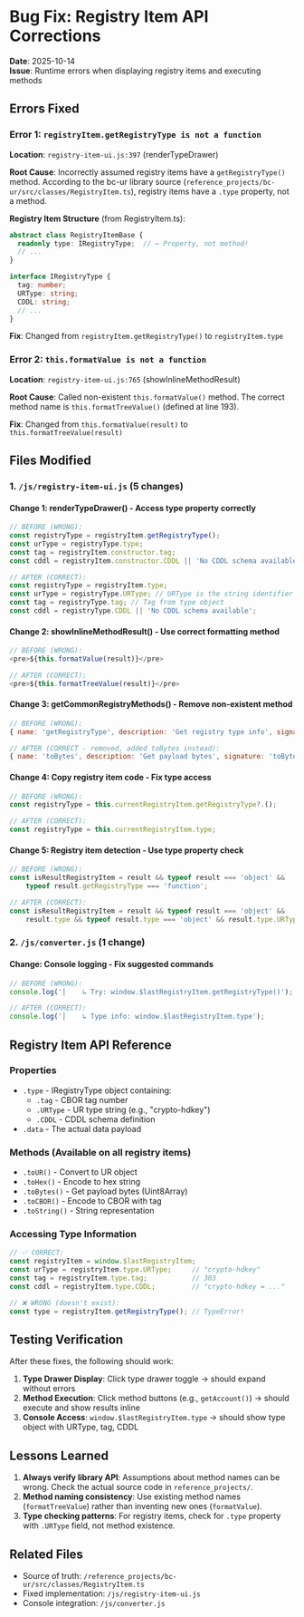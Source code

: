 # Bug Fix: Registry Item API Corrections

**Date**: 2025-10-14  
**Issue**: Runtime errors when displaying registry items and executing methods

## Errors Fixed

### Error 1: `registryItem.getRegistryType is not a function`
**Location**: `registry-item-ui.js:397` (renderTypeDrawer)

**Root Cause**: Incorrectly assumed registry items have a `getRegistryType()` method. According to the bc-ur library source (`reference_projects/bc-ur/src/classes/RegistryItem.ts`), registry items have a `.type` property, not a method.

**Registry Item Structure** (from RegistryItem.ts):
```typescript
abstract class RegistryItemBase {
  readonly type: IRegistryType;  // ← Property, not method!
  // ...
}

interface IRegistryType {
  tag: number;
  URType: string;
  CDDL: string;
  // ...
}
```

**Fix**: Changed from `registryItem.getRegistryType()` to `registryItem.type`

### Error 2: `this.formatValue is not a function`
**Location**: `registry-item-ui.js:765` (showInlineMethodResult)

**Root Cause**: Called non-existent `this.formatValue()` method. The correct method name is `this.formatTreeValue()` (defined at line 193).

**Fix**: Changed from `this.formatValue(result)` to `this.formatTreeValue(result)`

## Files Modified

### 1. `/js/registry-item-ui.js` (5 changes)

#### Change 1: renderTypeDrawer() - Access type property correctly
```javascript
// BEFORE (WRONG):
const registryType = registryItem.getRegistryType();
const urType = registryType.type;
const tag = registryItem.constructor.tag;
const cddl = registryItem.constructor.CDDL || 'No CDDL schema available';

// AFTER (CORRECT):
const registryType = registryItem.type;
const urType = registryType.URType; // URType is the string identifier
const tag = registryType.tag; // Tag from type object
const cddl = registryType.CDDL || 'No CDDL schema available';
```

#### Change 2: showInlineMethodResult() - Use correct formatting method
```javascript
// BEFORE (WRONG):
<pre>${this.formatValue(result)}</pre>

// AFTER (CORRECT):
<pre>${this.formatTreeValue(result)}</pre>
```

#### Change 3: getCommonRegistryMethods() - Remove non-existent method
```javascript
// BEFORE (WRONG):
{ name: 'getRegistryType', description: 'Get registry type info', signature: 'getRegistryType(): RegistryType' },

// AFTER (CORRECT - removed, added toBytes instead):
{ name: 'toBytes', description: 'Get payload bytes', signature: 'toBytes(): Uint8Array' }
```

#### Change 4: Copy registry item code - Fix type access
```javascript
// BEFORE (WRONG):
const registryType = this.currentRegistryItem.getRegistryType?.();

// AFTER (CORRECT):
const registryType = this.currentRegistryItem.type;
```

#### Change 5: Registry item detection - Use type property check
```javascript
// BEFORE (WRONG):
const isResultRegistryItem = result && typeof result === 'object' && 
    typeof result.getRegistryType === 'function';

// AFTER (CORRECT):
const isResultRegistryItem = result && typeof result === 'object' && 
    result.type && typeof result.type === 'object' && result.type.URType;
```

### 2. `/js/converter.js` (1 change)

#### Change: Console logging - Fix suggested commands
```javascript
// BEFORE (WRONG):
console.log('│    ↳ Try: window.$lastRegistryItem.getRegistryType()');

// AFTER (CORRECT):
console.log('│    ↳ Type info: window.$lastRegistryItem.type');
```

## Registry Item API Reference

### Properties
- `.type` - IRegistryType object containing:
  - `.tag` - CBOR tag number
  - `.URType` - UR type string (e.g., "crypto-hdkey")
  - `.CDDL` - CDDL schema definition
- `.data` - The actual data payload

### Methods (Available on all registry items)
- `.toUR()` - Convert to UR object
- `.toHex()` - Encode to hex string
- `.toBytes()` - Get payload bytes (Uint8Array)
- `.toCBOR()` - Encode to CBOR with tag
- `.toString()` - String representation

### Accessing Type Information
```javascript
// ✅ CORRECT:
const registryItem = window.$lastRegistryItem;
const urType = registryItem.type.URType;     // "crypto-hdkey"
const tag = registryItem.type.tag;           // 303
const cddl = registryItem.type.CDDL;         // "crypto-hdkey = ..."

// ❌ WRONG (doesn't exist):
const type = registryItem.getRegistryType(); // TypeError!
```

## Testing Verification

After these fixes, the following should work:

1. **Type Drawer Display**: Click type drawer toggle → should expand without errors
2. **Method Execution**: Click method buttons (e.g., `getAccount()`) → should execute and show results inline
3. **Console Access**: `window.$lastRegistryItem.type` → should show type object with URType, tag, CDDL

## Lessons Learned

1. **Always verify library API**: Assumptions about method names can be wrong. Check the actual source code in `reference_projects/`.
2. **Method naming consistency**: Use existing method names (`formatTreeValue`) rather than inventing new ones (`formatValue`).
3. **Type checking patterns**: For registry items, check for `.type` property with `.URType` field, not method existence.

## Related Files

- Source of truth: `/reference_projects/bc-ur/src/classes/RegistryItem.ts`
- Fixed implementation: `/js/registry-item-ui.js`
- Console integration: `/js/converter.js`
